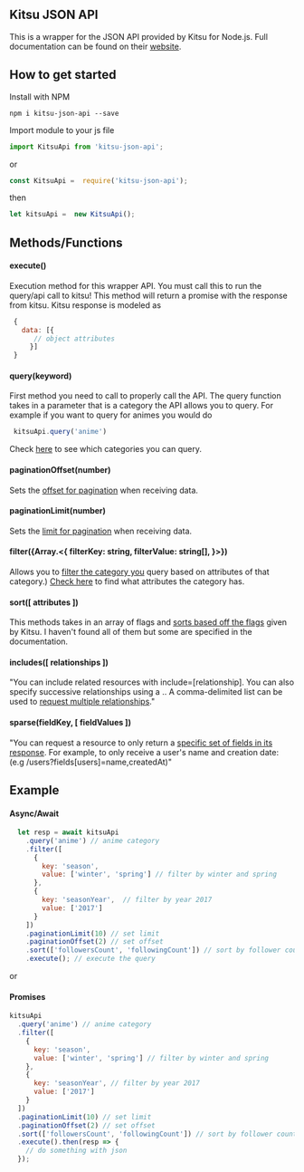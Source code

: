 ## Kitsu JSON API

This is a wrapper for the JSON API provided by Kitsu for Node.js.
Full documentation can be found on their [website](https://kitsu.docs.apiary.io/#introduction/json-api).

## How to get started

Install with NPM
```
npm i kitsu-json-api --save
```
Import module to your js file
```javascript
import KitsuApi from 'kitsu-json-api';
```
or
```javascript
const KitsuApi =  require('kitsu-json-api');
```
then
```javascript
let kitsuApi =  new KitsuApi();
```

## Methods/Functions

#### execute()
 Execution method for this wrapper API. You must call this to run the query/api call to kitsu!
 This method will return a promise with the response from kitsu.
 Kitsu response is modeled as
```javascript
 {
   data: [{
      // object attributes
     }]
 }
 ```
#### query(keyword)
 First method you need to call to properly call the API. The query function takes in a parameter that is a category the API allows you to query. For example if you want to query for animes you would do
 ```javascript
  kitsuApi.query('anime')
 ```
  Check [here](https://kitsu.docs.apiary.io/#reference) to see which categories you can query.
#### paginationOffset(number)
  Sets the [offset for pagination](https://kitsu.docs.apiary.io/#introduction/json-api/pagination) when receiving data.
#### paginationLimit(number)
  Sets the [limit for pagination](https://kitsu.docs.apiary.io/#introduction/json-api/pagination) when receiving data.
#### filter({Array.<{ filterKey: string, filterValue: string[], }>})
  Allows you to [filter the category you](https://kitsu.docs.apiary.io/#introduction/json-api/filtering-and-search) query based on attributes of that category.) [Check here](https://kitsu.docs.apiary.io/#reference) to find what attributes the category has.
#### sort([ attributes ])
  This methods takes in an array of flags and
  [sorts based off the flags](https://kitsu.docs.apiary.io/#introduction/json-api/sorting) given by Kitsu. I haven't found all of them but some are specified in the documentation.
#### includes([ relationships ])
"You can include related resources with include=[relationship].
          You can also specify successive relationships using a .. A comma-delimited list can be used to [request multiple relationships](https://kitsu.docs.apiary.io/#introduction/json-api/includes)."

#### sparse(fieldKey, [ fieldValues ])
"You can request a resource to only return a [specific set of fields in its response](https://kitsu.docs.apiary.io/#introduction/json-api/sparse-fieldsets). For example, to only receive a user's name and creation date:
          (e.g /users?fields[users]=name,createdAt)"

## Example

#### Async/Await
```javascript
  let resp = await kitsuApi
    .query('anime') // anime category
    .filter([
      {
        key: 'season',
        value: ['winter', 'spring'] // filter by winter and spring
      },
      {
        key: 'seasonYear',  // filter by year 2017
        value: ['2017']
      }
    ])
    .paginationLimit(10) // set limit
    .paginationOffset(2) // set offset
    .sort(['followersCount', 'followingCount']) // sort by follower count and following count
    .execute(); // execute the query
```
or

#### Promises
```javascript
kitsuApi
  .query('anime') // anime category
  .filter([
    {
      key: 'season',
      value: ['winter', 'spring'] // filter by winter and spring
    },
    {
      key: 'seasonYear', // filter by year 2017
      value: ['2017']
    }
  ])
  .paginationLimit(10) // set limit
  .paginationOffset(2) // set offset
  .sort(['followersCount', 'followingCount']) // sort by follower count and following count
  .execute().then(resp => {
    // do something with json
  });
```
